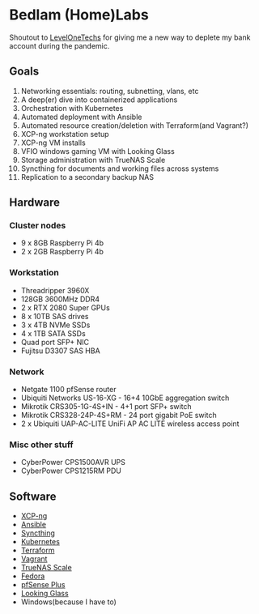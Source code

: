# Bedlam (Home)Labs

Shoutout to [LevelOneTechs](https://level1techs.com/) for giving me a new way to deplete my bank account during the pandemic.

## Goals
1. Networking essentials: routing, subnetting, vlans, etc
2. A deep(er) dive into containerized applications
3. Orchestration with Kubernetes
4. Automated deployment with Ansible
5. Automated resource creation/deletion with Terraform(and Vagrant?)
6. XCP-ng workstation setup
7. XCP-ng VM installs
8. VFIO windows gaming VM with Looking Glass
9. Storage administration with TrueNAS Scale
10. Syncthing for documents and working files across systems
11. Replication to a secondary backup NAS

## Hardware

### Cluster nodes
- 9 x 8GB Raspberry Pi 4b
- 2 x 2GB Raspberry Pi 4b

### Workstation
- Threadripper 3960X
- 128GB 3600MHz DDR4
- 2 x RTX 2080 Super GPUs
- 8 x 10TB SAS drives
- 3 x 4TB NVMe SSDs
- 4 x 1TB SATA SSDs
- Quad port SFP+ NIC
- Fujitsu D3307 SAS HBA

### Network
- Netgate 1100 pfSense router
- Ubiquiti Networks US-16-XG - 16+4 10GbE aggregation switch
- Mikrotik CRS305-1G-4S+IN - 4+1 port SFP+ switch
- Mikrotik CRS328-24P-4S+RM - 24 port gigabit PoE switch
- 2 x Ubiquiti UAP-AC-LITE UniFi AP AC LITE wireless access point

### Misc other stuff
- CyberPower CPS1500AVR UPS
- CyberPower CPS1215RM PDU

## Software

- [XCP-ng](https://xcp-ng.org/)
- [Ansible](https://www.ansible.com/)
- [Syncthing](https://syncthing.net/)
- [Kubernetes](https://kubernetes.io/)
- [Terraform](https://www.terraform.io/)
- [Vagrant](https://www.vagrantup.com/)
- [TrueNAS Scale](https://www.truenas.com/truenas-scale/)
- [Fedora](https://getfedora.org/)
- [pfSense Plus](https://www.netgate.com/pfsense-plus-software)
- [Looking Glass](https://looking-glass.io/)
- Windows(because I have to)
